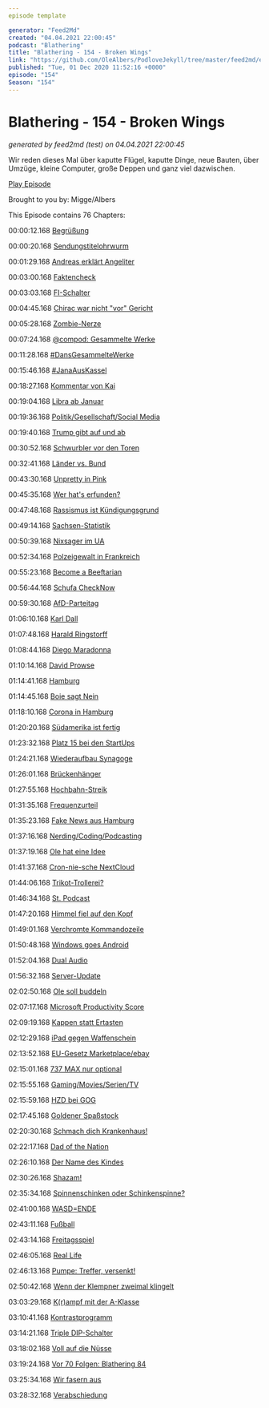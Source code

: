 ```yaml
---
episode template

generator: "Feed2Md"
created: "04.04.2021 22:00:45"
podcast: "Blathering"
title: "Blathering - 154 - Broken Wings"
link: "https://github.com/OleAlbers/PodloveJekyll/tree/master/feed2md/example/export/seasons/5/2020/12/Blathering - 154 - Broken Wings.md"
published: "Tue, 01 Dec 2020 11:52:16 +0000"
episode: "154"
Season: "154"
---
```


# Blathering - 154 - Broken Wings
_generated by feed2md (test) on 04.04.2021 22:00:45_

Wir reden dieses Mal über kaputte Flügel, kaputte Dinge, neue Bauten, über Umzüge, kleine Computer, große Deppen und ganz viel dazwischen.

[Play Episode](https://www.blathering.de/podlove/file/1403/s/feed/c/mp3/blathering_154.mp3)

Brought to you by: Migge/Albers

This Episode contains 76 Chapters:


00:00:12.168 [Begrüßung]()

00:00:20.168 [Sendungstitelohrwurm](https://www.youtube.com/watch?v=U7M7d8u40I4)

00:01:29.168 [Andreas erklärt Angeliter](https://www.blathering.de/2020/11/blathering-153-i-fought-the-law-and-the-law-won/#comment-53)

00:03:00.168 [Faktencheck]()

00:03:03.168 [FI-Schalter](https://www.voltus.de/blog/fi-schutzschalter-nachruesten-pflicht-2019/)

00:04:45.168 [Chirac war nicht "vor" Gericht](https://www.sueddeutsche.de/politik/frankreich-jacques-chirac-vor-gericht-1.1068671)

00:05:28.168 [Zombie-Nerze](https://www.t-online.de/nachrichten/panorama/id_88989056/corona-news-zombie-nerze-tierkadaver-kommen-wieder-an-erdoberflaeche.html)

00:07:24.168 [@compod: Gesammelte Werke](https://twitter.com/search?q=(from%3Acompod)%20(%40blathering_pod)%20until%3A2020-12-01%20since%3A2020-11-24&src=typed_query&f=live)

00:11:28.168 [#DansGesammelteWerke](https://twitter.com/search?q=(from%3Aevildanwallace)%20(%40blathering_pod)%20until%3A2020-12-01%20since%3A2020-11-24&src=typed_query&f=live)

00:15:46.168 [#JanaAusKassel](https://uebermedien.de/55302/was-machen-wir-mit-jana-aus-kassel-und-was-macht-sie-mit-uns/)

00:18:27.168 [Kommentar von Kai](https://pluspora.com/posts/58a22e1010870139cb61101b0e91c357#6ed5309013b701390da2005056264835)

00:19:04.168 [Libra ab Januar](https://www.rnd.de/digital/kryptowahrung-facebook-will-wohl-im-januar-mit-libra-starten-DALEHSHRPBFUZJ7I52IDUB3Z6U.html)

00:19:36.168 [Politik/Gesellschaft/Social Media]()

00:19:40.168 [Trump gibt auf und ab](https://www.tagesschau.de/ausland/uswahl2020/us-wahl-trump-amtsuebergabe-101.html)

00:30:52.168 [Schwurbler vor den Toren](https://www.tagesschau.de/inland/vorfall-vor-kanzleramt-101.html)

00:32:41.168 [Länder vs. Bund](https://www.rnd.de/politik/corona-das-sind-die-neuen-beschlusse-von-bund-und-landern-N3FOIAN6L53U7JU5W3IDR3PUHI.html)

00:43:30.168 [Unpretty in Pink](https://www.t-online.de/nachrichten/deutschland/id_89008974/corona-hotspot-hildburghausen-400-demonstranten-ziehen-singend-durch-die-stadt.html)

00:45:35.168 [Wer hat's erfunden?](https://www.tagesspiegel.de/politik/fast-vollauslastung-der-intensivbetten-in-der-schweiz-gesundheitsoekonom-will-dass-corona-skeptiker-nicht-mehr-behandelt-werden/26650256.html)

00:47:48.168 [Rassismus ist Kündigungsgrund](https://www.bundesverfassungsgericht.de/SharedDocs/Pressemitteilungen/DE/2020/bvg20-101.html)

00:49:14.168 [Sachsen-Statistik](https://www.mdr.de/sachsen/verfassungsschutzbericht-extremismus-politisch-motivierte-kriminalitaet-100/~amp.html?_)

00:50:39.168 [Nixsager im UA](https://www.tagesschau.de/inland/amri-uausschuss-101.html)

00:52:34.168 [Polzeigewalt in Frankreich](https://www.deutschlandfunk.de/der-tag-eskalationspotenzial-beim-afd-parteitag.3415.de.html?dram:article_id=488295)

00:55:23.168 [Become a Beeftarian](https://twitter.com/stammtischphilo/status/1332236029416370176)

00:56:44.168 [Schufa CheckNow](https://stadt-bremerhaven.de/schufa-checknow-neues-produkt-soll-einblick-in-unsere-kontoauszuege-gewaehren-datenschuetzer-warnt/)

00:59:30.168 [AfD-Parteitag](https://twitter.com/netnrd/status/1332646636510711808)

01:06:10.168 [Karl Dall](https://de.wikipedia.org/wiki/Karl_Dall)

01:07:48.168 [Harald Ringstorff](https://de.wikipedia.org/wiki/Harald_Ringstorff)

01:08:44.168 [Diego Maradonna](https://de.wikipedia.org/wiki/Diego_Maradona)

01:10:14.168 [David Prowse](https://de.wikipedia.org/wiki/David_Prowse)

01:14:41.168 [Hamburg]()

01:14:45.168 [Boie sagt Nein](https://threadreaderapp.com/thread/1331493918052126721.html)

01:18:10.168 [Corona in Hamburg](https://www.ndr.de/fernsehen/sendungen/hamburg_journal/Corona-Ausbruch-in-Fleischerei-von-Block-House,hamj102888.html)

01:20:20.168 [Südamerika ist fertig](https://www.youtube.com/watch?v=FOHRu4xwly0)

01:23:32.168 [Platz 15 bei den StartUps](https://twitter.com/HH_BWI/status/1331914901925875713)

01:24:21.168 [Wiederaufbau Synagoge](https://www.ndr.de/fernsehen/sendungen/hamburg_journal/Nach-82-Jahren-Bornplatzsynagoge-wird-wieder-aufgebaut,hamj103020.html)

01:26:01.168 [Brückenhänger](https://www.presseportal.de/blaulicht/pm/6337/4776493)

01:27:55.168 [Hochbahn-Streik](https://www.ndr.de/fernsehen/sendungen/hamburg_journal/Hochbahn-Streik-Wut-beim-Einzelhandel,hamj103066.html)

01:31:35.168 [Frequenzurteil](https://www.ma-hsh.de/infothek/pressemitteilung/ukw-in-hamburg-urteil-des-verwaltungsgerichts-hamburg-zugunsten-von-energy-hamburg.html)

01:35:23.168 [Fake News aus Hamburg](https://www.welt.de/politik/deutschland/article221271806/Russische-Desinformation-auf-deutschem-News-Portal.html)

01:37:16.168 [Nerding/Coding/Podcasting]()

01:37:19.168 [Ole hat eine Idee](https://cloud.oles.cloud/index.php/s/ek3sx3je62bj3dx)

01:41:37.168 [Cron-nie-sche NextCloud](https://twitter.com/stammtischphilo/status/1331307644741693441)

01:44:06.168 [Trikot-Trollerei?](https://twitter.com/stammtischphilo/status/1331674197123358723)

01:46:34.168 [St. Podcast](https://twitter.com/fcstpauli/status/1331910751469129728)

01:47:20.168 [Himmel fiel auf den Kopf](https://www.zdnet.de/88390080/aws-stoerung-betrifft-tausende-online-dienste/)

01:49:01.168 [Verchromte Kommandozeile](https://www.zdnet.de/88390068/chrome-erlaubt-das-ausfuehren-von-befehlen-ueber-die-die-adressleiste/)

01:50:48.168 [Windows goes Android](https://www.zdnet.de/88390083/bericht-microsoft-bringt-android-apps-auf-windows-desktops/)

01:52:04.168 [Dual Audio](https://twitter.com/stammtischphilo/status/1332311512275439618)

01:56:32.168 [Server-Update](https://twitter.com/stammtischphilo/status/1332736097571532802)

02:02:50.168 [Ole soll buddeln](https://www.heise.de/tipps-tricks/Pi-Hole-auf-dem-Raspberry-Pi-einrichten-so-geht-s-4358553.html)

02:07:17.168 [Microsoft Productivity Score](https://twitter.com/Cyrus_McDugan/status/1332373222357131268)

02:09:19.168 [Kappen statt Ertasten](https://twitter.com/stammtischphilo/status/1332262706947219461?s=20)

02:12:29.168 [iPad gegen Waffenschein](https://www.golem.de/news/waffen-gegen-ipads-apples-sicherheitschef-wegen-bestechung-angeklagt-2011-152338.html)

02:13:52.168 [EU-Gesetz Marketplace/ebay](https://www.golem.de/news/verbraucherschuetzer-amazon-und-ebay-fuer-fehlerhafte-produkte-haftbar-machen-2011-152339.html)

02:15:01.168 [737 MAX nur optional](https://www.golem.de/news/apple-boeing-737-max-dell-emc-sonst-noch-was-2011-152340.html)

02:15:55.168 [Gaming/Movies/Serien/TV]()

02:15:59.168 [HZD bei GOG](https://twitter.com/stammtischphilo/status/1331381457672171520)

02:17:45.168 [Goldener Spaßstock](https://twitter.com/stammtischphilo/status/1331353052201308167)

02:20:30.168 [Schmach dich Krankenhaus!](https://twitter.com/stammtischphilo/status/1331884934353592323)

02:22:17.168 [Dad of the Nation](https://www.youtube.com/watch?v=Wmi5R_SMxv0)

02:26:10.168 [Der Name des Kindes](https://de.wikipedia.org/wiki/Michael_Biehn)

02:30:26.168 [Shazam!](https://de.wikipedia.org/wiki/Shazam!_(Film))

02:35:34.168 [Spinnenschinken oder Schinkenspinne?](https://twitter.com/stammtischphilo/status/1332807450987212800)

02:41:00.168 [WASD=ENDE](https://twitter.com/stammtischphilo/status/1332734446508924931?s=20)

02:43:11.168 [Fußball]()

02:43:14.168 [Freitagsspiel](https://www.fcstpauli.com/news/der-fc-st-pauli-unterliegt-gegen-den-vfl-osnabrueck-0-1-2021/)

02:46:05.168 [Real Life]()

02:46:13.168 [Pumpe: Treffer, versenkt!](https://www.youtube.com/watch?v=YMSUtnXzmis)

02:50:42.168 [Wenn der Klempner zweimal klingelt](https://twitter.com/tmigge/status/1331951317040979968)

03:03:29.168 [K(r)ampf mit der A-Klasse](https://twitter.com/tmigge/status/1331575119299416066)

03:10:41.168 [Kontrastprogramm](https://twitter.com/tmigge/status/1331868565553733632)

03:14:21.168 [Triple DIP-Schalter](https://twitter.com/stammtischphilo/status/1331917171140734978)

03:18:02.168 [Voll auf die Nüsse](https://twitter.com/stammtischphilo/status/1330471761914236928)

03:19:24.168 [Vor 70 Folgen: Blathering 84](https://www.blathering.de/2019/07/blathering-084-eusserst-geschickter-schachzug/)

03:25:34.168 [Wir fasern aus]()

03:28:32.168 [Verabschiedung]()


